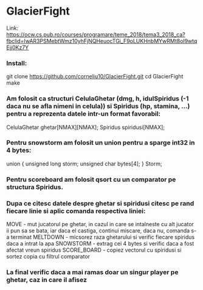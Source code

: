 # GlacierFight

Link: https://ocw.cs.pub.ro/courses/programare/teme_2018/tema3_2018_ca?fbclid=IwAR3PSMebtWmz10yhFjNQHeuocTGi_F9oLUKHnbMYwRMt8ol9wtqEjj0Kz7Y

### Install:
git clone https://github.com/corneliu10/GlacierFight.git
cd GlacierFight
make

### Am folosit ca structuri CelulaGhetar (dmg, h, idulSpiridus (-1 daca nu se afla nimeni in celula)) si Spiridus (hp, stamina, ...) pentru a reprezenta datele intr-un format favorabil: 
CelulaGhetar ghetar[NMAX][NMAX];
Spiridus spiridusi[NMAX];
 
### Pentru snowstorm am folosit un union pentru a sparge int32 in 4 bytes:
union {
    unsigned long storm;
    unsigned char bytes[4];
} Storm;

### Pentru scoreboard am folosit qsort cu un comparator pe structura Spiridus.

### Dupa ce citesc datele despre ghetar si spiridusi citesc pe rand fiecare linie si aplic comanda respectiva liniei:
  MOVE - mut jucatorul pe ghetar, in cazul in care se intalneste cu alt jucator ii pun sa se bata, iar daca el castiga, continui miscare, daca nu, comanda s-a terminat
  MELTDOWN - micsorez raza ghetarului si verific fiecare spiridus daca a intrat la apa
  SNOWSTORM - extrag cei 4 bytes si verific daca a fost afectat vreun spiridus
  SCORE_BOARD - copiez vectorul cu spiridusi si sortez copia cu filtrul comparator
  
### La final verific daca a mai ramas doar un singur player pe ghetar, caz in care il afisez
